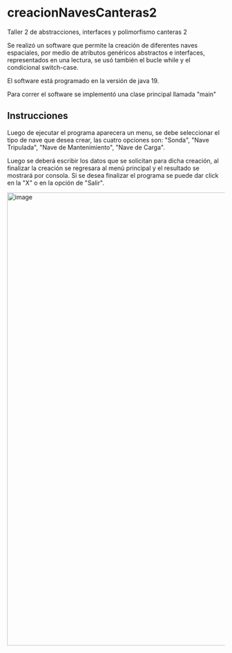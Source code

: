 # creacionNavesCanteras2
Taller 2 de abstracciones, interfaces y polimorfismo canteras 2

Se realizó un software que permite la creación de diferentes naves espaciales, por medio de atributos genéricos abstractos e interfaces, representados en una lectura, se usó también el bucle while y el condicional switch-case.

El software está programado en la versión de java 19. 

Para correr el software se implementó una clase principal llamada "main"

## Instrucciones

Luego de ejecutar el programa aparecera un menu, se debe seleccionar el tipo de nave que desea crear, las cuatro opciones son:
"Sonda", "Nave Tripulada", "Nave de Mantenimiento", "Nave de Carga".

Luego se deberá escribir los datos que se solicitan para dicha creación, al finalizar la creación se regresara al menú principal y el resultado se mostrará por consola. 
Si se desea finalizar el programa se puede dar click en la "X" o en la opción de "Salir".


<img width="1048" alt="image" src="https://user-images.githubusercontent.com/101071413/205414600-62d092e2-efa5-47ab-8889-dc71d7ef6d06.png">
